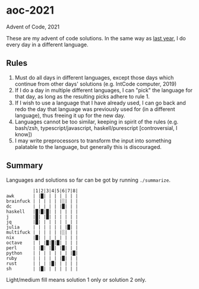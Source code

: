 # aoc-2021
Advent of Code, 2021

These are my advent of code solutions.
In the same way as [last year](https://github.com/dylan-thinnes/aoc-2020), I do every day in a different language.

## Rules

1. Must do all days in different languages, except those days which continue
   from other days' solutions (e.g. IntCode computer, 2019)
2. If I do a day in multiple different languages, I can "pick" the language for
   that day, as long as the resulting picks adhere to rule 1.
3. If I wish to use a language that I have already used, I can go back and redo
   the day that language was previously used for (in a different language),
   thus freeing it up for the new day.
4. Languages cannot be too similar, keeping in spirit of the rules (e.g.
   bash/zsh, typescript/javascript, haskell/purescript [controversial, I know])
5. I may write preprocessors to transform the input into something palatable to
   the language, but generally this is discouraged.

## Summary

Languages and solutions so far can be got by running `./summarize`.

```
          |1|2|3|4|5|6|7|8|
awk       | |█| | | | | | |
brainfuck | | | | | |░| | |
dc        | | | | | |█| | |
haskell   |█|█|█| | | | | |
j         |█| |█| | | | | |
jq        |█| | | | | | | |
julia     | | | | | | |█| |
multifuck | | | | | |░| | |
nix       |█| | | | | | | |
octave    | | |█|█|█| | | |
perl      | |█| |█| |█| | |
python    | | | | | | | |█|
ruby      | | | | | |█| | |
rust      | | | |█| | | | |
sh        | |█| | | | | | |
```

Light/medium fill means solution 1 only or solution 2 only.

